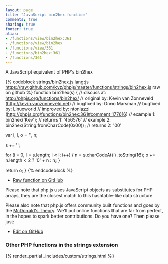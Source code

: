 ```yaml
---
layout: page
title: "JavaScript bin2hex function"
comments: true
sharing: true
footer: true
alias:
- /functions/view/bin2hex:361
- /functions/view/bin2hex
- /functions/view/361
- /functions/bin2hex:361
- /functions/361
---
```

<!-- Generated by Rakefile:build -->
A JavaScript equivalent of PHP's bin2hex

{% codeblock strings/bin2hex.js lang:js https://raw.github.com/kvz/phpjs/master/functions/strings/bin2hex.js raw on github %}
function bin2hex(s) {
  //  discuss at: http://phpjs.org/functions/bin2hex/
  // original by: Kevin van Zonneveld (http://kevin.vanzonneveld.net)
  // bugfixed by: Onno Marsman
  // bugfixed by: Linuxworld
  // improved by: ntoniazzi (http://phpjs.org/functions/bin2hex:361#comment_177616)
  //   example 1: bin2hex('Kev');
  //   returns 1: '4b6576'
  //   example 2: bin2hex(String.fromCharCode(0x00));
  //   returns 2: '00'

  var i, l, o = '',
    n;

  s += '';

  for (i = 0, l = s.length; i < l; i++) {
    n = s.charCodeAt(i)
      .toString(16);
    o += n.length < 2 ? '0' + n : n;
  }

  return o;
}
{% endcodeblock %}

 - [Raw function on GitHub](https://github.com/kvz/phpjs/blob/master/functions/strings/bin2hex.js)

Please note that php.js uses JavaScript objects as substitutes for PHP arrays, they are 
the closest match to this hashtable-like data structure. 

Please also note that php.js offers community built functions and goes by the 
[McDonald's Theory](https://medium.com/what-i-learned-building/9216e1c9da7d). We'll put online 
functions that are far from perfect, in the hopes to spark better contributions. 
Do you have one? Then please just: 

 - [Edit on GitHub](https://github.com/kvz/phpjs/edit/master/functions/strings/bin2hex.js)


### Other PHP functions in the strings extension
{% render_partial _includes/custom/strings.html %}
